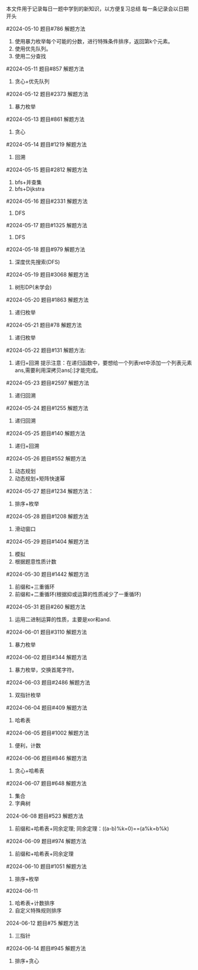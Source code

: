 本文件用于记录每日一题中学到的新知识，以方便复习总结
每一条记录会以日期开头

#2024-05-10
题目#786
解题方法
1. 使用暴力枚举每个可能的分数，进行特殊条件排序，返回第k个元素。
2. 使用优先队列。
3. 使用二分查找

#2024-05-11
题目#857
解题方法
1. 贪心+优先队列

#2024-05-12
题目#2373
解题方法
1. 暴力枚举

#2024-05-13
题目#861
解题方法
1. 贪心

#2024-05-14
题目#1219
解题方法
1. 回溯

#2024-05-15
题目#2812
解题方法
1. bfs+并查集
2. bfs+Dijkstra

#2024-05-16
题目#2331
解题方法
1. DFS

#2024-05-17
题目#1325
解题方法
1. DFS

#2024-05-18
题目#979
解题方法
1. 深度优先搜索(DFS)

#2024-05-19
题目#3068
解题方法
1. 树形DP(未学会)

#2024-05-20
题目#1863
解题方法
1. 递归枚举

#2024-05-21
题目#78
解题方法
1. 递归枚举

#2024-05-22
题目#131
解题方法:
1. 递归+回溯
提示注意：在递归函数中，要想给一个列表ret中添加一个列表元素ans,需要利用深拷贝ans[:]才能完成。

#2024-05-23
题目#2597
解题方法
1. 递归回溯

#2024-05-24
题目#1255
解题方法
1. 递归回溯

#2024-05-25
题目#140
解题方法
1. 递归+回溯

#2024-05-26
题目#552
解题方法
1. 动态规划
2. 动态规划+矩阵快速幂

#2024-05-27
题目#1234
解题方法：
1. 排序+枚举

#2024-05-28
题目#1208
解题方法
1. 滑动窗口

#2024-05-29
题目#1404
解题方法
1. 模拟
2. 根据题意性质计数

#2024-05-30
题目#1442
解题方法
1. 前缀和+三重循环
2. 前缀和+二重循环(根据抑或运算的性质减少了一重循环)

#2024-05-31
题目#260
解题方法
1. 运用二进制运算的性质，主要是xor和and.

#2024-06-01
题目#3110
解题方法
1. 暴力枚举

#2024-06-02
题目#344
解题方法
1. 暴力枚举，交换首尾字符。

#2024-06-03
题目#2486
解题方法
1. 双指针枚举

#2024-06-04
题目#409
解题方法
1. 哈希表

#2024-06-05
题目#1002
解题方法
1. 便利，计数

#2024-06-06
题目#846
解题方法
1. 贪心+哈希表

#2024-06-07
题目#648
解题方法
1. 集合
2. 字典树

2024-06-08
题目#523
解题方法
1. 前缀和+哈希表+同余定理;
同余定理：((a-b)%k=0)==(a%k=b%k)

#2024-06-09
题目#974
解题方法
1. 前缀和+哈希表+同余定理

#2024-06-10
题目#1051
解题方法
1. 排序+枚举

#2024-06-11
1. 哈希表+计数排序
2. 自定义特殊规则排序

2024-06-12
题目#75
解题方法
1. 三指针

#2024-06-14
题目#945
解题方法
1. 排序+贪心